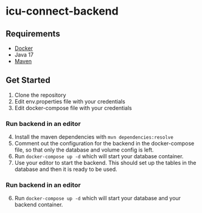 # icu-connect-backend
## Requirements
- [Docker](https://www.docker.com/products/docker-desktop/) 
- Java 17
- [Maven](https://www.baeldung.com/install-maven-on-windows-linux-mac)
## Get Started
1. Clone the repository
2. Edit env.properties file with your credentials
3. Edit docker-compose file with your credentials

### Run backend in an editor
4. Install the maven dependencies with `mvn dependencies:resolve`
5. Comment out the configuration for the backend in the docker-compose file, so that only the database and volume config is left.
6. Run `docker-compose up -d` which will start your database container.
7. Use your editor to start the backend. This should set up the tables in the database and then it is ready to be used.

### Run backend in an editor
6. Run `docker-compose up -d` which will start your database and your backend container.
